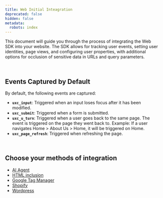 ```yaml
---
title: Web Initial Inteagration
deprecated: false
hidden: false
metadata:
  robots: index
---
```

This document will guide you through the process of integrating the Web SDK into your website. The SDK allows for tracking user events, setting user identities, page views, and configuring user properties, with additional options for occlusion of sensitive data in URLs and query parameters.

<br />

## Events Captured by Default

By default, the following events are captured:

* **`uxc_input`**: Triggered when an input loses focus after it has been modified.
* **`uxc_submit`**: Triggered when a form is submitted.
* **`uxc_u_turn`**: Triggered when a user goes back to the same page. The event is triggered on the page they went back to. Example: If a user navigates Home > About Us > Home, it will be triggered on Home.
* **`uxc_page_refresh`**: Triggered when refreshing the page.

<br />

## Choose your methods of integration

* [AI Agent](https://developer.uxcam.com/v2.0-draft/update/docs/ai-agent-integration#/)
* [HTML inclusion](https://developer.uxcam.com/v2.0-draft/update/docs/html-snippet#/)
* [Google Tag Manager](https://developer.uxcam.com/v2.0-draft/update/docs/google-tag-manager#/)
* [Shopify](https://developer.uxcam.com/v2.0-draft/update/docs/shopify#/)
* [Wordpress](https://developer.uxcam.com/v2.0-draft/update/docs/wordpress#/)